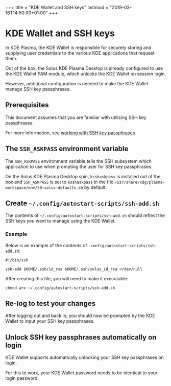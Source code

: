 +++
title = "KDE Wallet and SSH keys"
lastmod = "2019-03-16T14:50:00+01:00"
+++
# KDE Wallet and SSH keys

In KDE Plasma, the KDE Wallet is responsible for securely storing and supplying user credentials to the various KDE applications that request them.

Out of the box, the Solus KDE Plasma Desktop is already configured to use the KDE Wallet PAM module, which unlocks the KDE Wallet on session login.

However, additional configuration is needed to make the KDE Wallet manage SSH key passphrases.

## Prerequisites

This document assumes that you are familiar with utilising SSH key passphrases.

For more information, see [working with SSH key passphrases](https://help.github.com/en/articles/working-with-ssh-key-passphrases)

## The `SSH_ASKPASS` environment variable

The `SSH_ASKPASS` environment variable tells the SSH subsystem which application to use when prompting the user for SSH key passphrases.

On the Solus KDE Plasma Desktop spin, `ksshaskpass` is installed out of the box and `SSH_ASKPASS` is set to `ksshaskpass` in the file `/usr/share/xdg/plasma-workspace/env/50-solus-defaults.sh` by default.

## Create `~/.config/autostart-scripts/ssh-add.sh` 

The contents of `~/.config/autostart-scripts/ssh-add.sh` should reflect the SSH keys you want to manage using the KDE Wallet.

### Example

Below is an example of the contents of `.config/autostart-scripts/ssh-add.sh`:

```
#!/bin/ssh

ssh-add $HOME/.ssh/id_rsa $HOME/.ssh/solus_id_rsa </dev/null
```

After creating this file, you will need to make it executable:

`chmod a+x ~/.config/autostart-scripts/ssh-add.sh`

## Re-log to test your changes

After logging out and back in, you should now be prompted by the KDE Wallet to input your SSH key passphrases.

## Unlock SSH key passphrases automatically on login

KDE Wallet supports automatically unlocking your SSH key passphrases on login.

For this to work, your KDE Wallet password needs to be identical to your login password.
